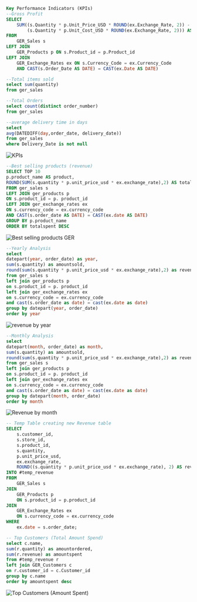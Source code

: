 ```sql
Key Performance Indicators (KPIs)
--Gross Profit
SELECT 
    SUM((s.Quantity * p.Unit_Price_USD * ROUND(ex.Exchange_Rate, 2)) - 
        (s.Quantity * p.Unit_Cost_USD * ROUND(ex.Exchange_Rate, 2))) AS GrossProfit
FROM 
    GER_Sales s
LEFT JOIN 
    GER_Products p ON s.Product_id = p.Product_id
LEFT JOIN 
    GER_Exchange_Rates ex ON s.Currency_Code = ex.Currency_Code
    AND CAST(s.Order_Date AS DATE) = CAST(ex.Date AS DATE)
```

```sql
--Total items sold
select sum(quantity)
from ger_sales
```

```sql
--Total Orders
select count(distinct order_number) 
from ger_sales
```

```sql
--average delivery time in days
select 
avg(DATEDIFF(day,order_date, delivery_date))
from ger_sales
where Delivery_Date is not null
```
![KPIs](https://github.com/user-attachments/assets/e544f9ad-91c5-480b-92d4-2e68e8461068)

```sql
--Best selling products (revenue)
SELECT TOP 10 
p.product_name AS product,
ROUND(SUM(s.quantity * p.unit_price_usd * ex.exchange_rate),2) AS totalspent
FROM ger_sales s
LEFT JOIN ger_products p 
ON s.product_id = p. product_id
LEFT JOIN ger_exchange_rates ex 
ON s.currency_code = ex.currency_code
AND CAST(s.order_date AS DATE) = CAST(ex.date AS DATE)
GROUP BY p.product_name
ORDER BY totalspent DESC
```
![Best selling products GER](https://github.com/user-attachments/assets/063c11d6-c622-42a9-bef7-28fd9de3ced0)

```sql
--Yearly Analysis
select 
datepart(year, order_date) as year,
sum(s.quantity) as amountsold,
round(sum(s.quantity * p.unit_price_usd * ex.exchange_rate),2) as revenue
from ger_sales s
left join ger_products p 
on s.product_id = p. product_id
left join ger_exchange_rates ex 
on s.currency_code = ex.currency_code
and cast(s.order_date as date) = cast(ex.date as date)
group by datepart(year, order_date)
order by year
```
![revenue by year](https://github.com/user-attachments/assets/f55fedae-a502-4a20-91b0-32aa02c72ed9)

```sql
--Monthly Analysis
select 
datepart(month, order_date) as month,
sum(s.quantity) as amountsold,
round(sum(s.quantity * p.unit_price_usd * ex.exchange_rate),2) as revenue
from ger_sales s
left join ger_products p 
on s.product_id = p. product_id
left join ger_exchange_rates ex 
on s.currency_code = ex.currency_code
and cast(s.order_date as date) = cast(ex.date as date)
group by datepart(month, order_date)
order by month
```
![Revenue by month](https://github.com/user-attachments/assets/11ed6eec-08cb-4956-a54e-83f1d648a278)

```sql
-- Temp Table creating new Revenue table 
SELECT 
    s.customer_id,
    s.store_id,
    s.product_id,
    s.quantity,
    p.unit_price_usd,
    ex.exchange_rate,
    ROUND((s.quantity * p.unit_price_usd * ex.exchange_rate), 2) AS revenue
INTO #temp_revenue 
FROM
    GER_Sales s
JOIN
    GER_Products p
    ON s.product_id = p.product_id
JOIN
    GER_Exchange_Rates ex
    ON s.currency_code = ex.currency_code
WHERE
    ex.date = s.order_date;
```

```sql
-- Top Customers (Total Amount Spend)
select c.name,
sum(r.quantity) as amountordered,
sum(r.revenue) as amountspent
from #temp_revenue r
left join GER_Customers c 
on r.customer_id = c.Customer_id
group by c.name
order by amountspent desc
```
![Top Customers (Amount Spent)](https://github.com/user-attachments/assets/70a31017-2826-49a3-a13e-39f0b1250012)

